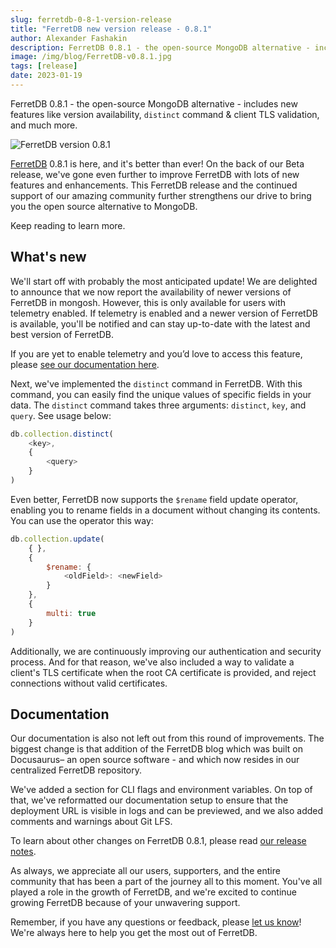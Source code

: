 ```yaml
---
slug: ferretdb-0-8-1-version-release
title: "FerretDB new version release - 0.8.1"
author: Alexander Fashakin
description: FerretDB 0.8.1 - the open-source MongoDB alternative - includes new features like version availability, `distinct` command & client TLS validation, and much more.
image: /img/blog/FerretDB-v0.8.1.jpg
tags: [release]
date: 2023-01-19
---
```


FerretDB 0.8.1 - the open-source MongoDB alternative - includes new features like version availability, `distinct` command & client TLS validation, and much more.

![FerretDB version 0.8.1](/img/blog/FerretDB-v0.8.1.jpg)

<!--truncate-->

[FerretDB](https://www.ferretdb.io/) 0.8.1 is here, and it's better than ever!
On the back of our Beta release, we've gone even further to improve FerretDB with lots of new features and enhancements.
This FerretDB release and the continued support of our amazing community further strengthens our drive to bring you the open source alternative to MongoDB.

Keep reading to learn more.

## What's new

We'll start off with probably the most anticipated update!
We are delighted to announce that we now report the availability of newer versions of FerretDB in mongosh.
However, this is only available for users with telemetry enabled.
If telemetry is enabled and a newer version of FerretDB is available, you'll be notified and can stay up-to-date with the latest and best version of FerretDB.

If you are yet to enable telemetry and you’d love to access this feature, please [see our documentation here](https://docs.ferretdb.io/telemetry/).

Next, we've implemented the `distinct` command in FerretDB.
With this command, you can easily find the unique values of specific fields in your data.
The `distinct` command takes three arguments: `distinct`, `key`, and `query`.
See usage below:

```js
db.collection.distinct(
    <key>,
    {
        <query>
    }
)
```

Even better, FerretDB now supports the `$rename` field update operator, enabling you to rename fields in a document without changing its contents.
You can use the operator this way:

```js
db.collection.update(
    { },
    {
        $rename: {
            <oldField>: <newField>
        }
    },
    {
        multi: true
    }
)
```

Additionally, we are continuously improving our authentication and security process.
And for that reason, we've also included a way to validate a client's TLS certificate when the root CA certificate is provided, and reject connections without valid certificates.

## Documentation

Our documentation is also not left out from this round of improvements.
The biggest change is that addition of the FerretDB blog which was built on Docusaurus– an open source software - and which now resides in our centralized FerretDB repository.

We've added a section for CLI flags and environment variables.
On top of that, we've reformatted our documentation setup to ensure that the deployment URL is visible in logs and can be previewed, and we also added comments and warnings about Git LFS.

To learn about other changes on FerretDB 0.8.1, please read [our release notes](https://github.com/FerretDB/FerretDB/releases/tag/v0.8.1).

As always, we appreciate all our users, supporters, and the entire community that has been a part of the journey all to this moment.
You've all played a role in the growth of FerretDB, and we're excited to continue growing FerretDB because of your unwavering support.

Remember, if you have any questions or feedback, please [let us know](https://docs.ferretdb.io/#community)!
We're always here to help you get the most out of FerretDB.
